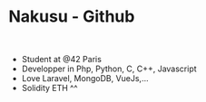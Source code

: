 <h1>Nakusu - Github</h1>
<br/>
<ul>
  <li>Student at @42 Paris</li>
  <li>Developper in Php, Python, C, C++, Javascript</li>
  <li>Love Laravel, MongoDB, VueJs,...</li>
  <li>Solidity ETH ^^</li>
</ul>
